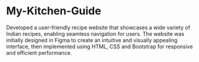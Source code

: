 # My-Kitchen-Guide
Developed a user-friendly recipe website that showcases a wide variety of Indian recipes, enabling seamless navigation for users. The website was initially designed in Figma to create an intuitive and visually appealing interface, then implemented using HTML, CSS and Bootstrap for responsive and efficient performance.
